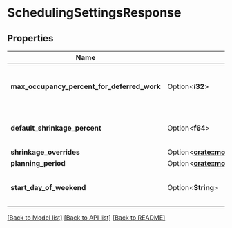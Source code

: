 # SchedulingSettingsResponse

## Properties

Name | Type | Description | Notes
------------ | ------------- | ------------- | -------------
**max_occupancy_percent_for_deferred_work** | Option<**i32**> | Max occupancy percent for deferred work | [optional]
**default_shrinkage_percent** | Option<**f64**> | Default shrinkage percent for scheduling | [optional]
**shrinkage_overrides** | Option<[**crate::models::ShrinkageOverrides**](ShrinkageOverrides.md)> |  | [optional]
**planning_period** | Option<[**crate::models::PlanningPeriodSettings**](PlanningPeriodSettings.md)> |  | [optional]
**start_day_of_weekend** | Option<**String**> | Start day of weekend for scheduling | [optional]

[[Back to Model list]](../README.md#documentation-for-models) [[Back to API list]](../README.md#documentation-for-api-endpoints) [[Back to README]](../README.md)


